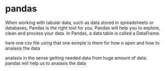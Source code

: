 # pandas

When working with tabular data, such as data stored in spreadsheets or databases, Pandas is the right tool for you. Pandas will help you to explore, clean and process your data. In Pandas, a data table is called a DataFrame.

here one csv file using that one exmple is there for how o open and how to analasis the data

analasis in the sense getting needed data from huge amount of data. pandas will help us to analasis the data
